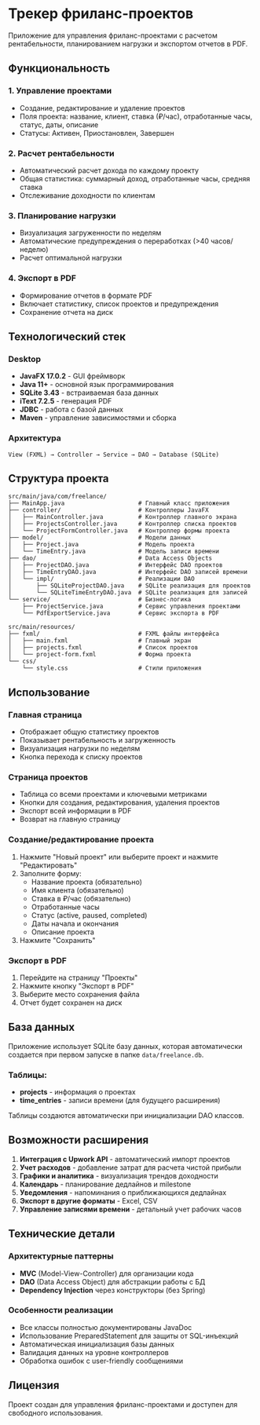 # Трекер фриланс-проектов

Приложение для управления фриланс-проектами с расчетом рентабельности, планированием нагрузки и экспортом отчетов в PDF.

## Функциональность

### 1. Управление проектами
- Создание, редактирование и удаление проектов
- Поля проекта: название, клиент, ставка (₽/час), отработанные часы, статус, даты, описание
- Статусы: Активен, Приостановлен, Завершен

### 2. Расчет рентабельности
- Автоматический расчет дохода по каждому проекту
- Общая статистика: суммарный доход, отработанные часы, средняя ставка
- Отслеживание доходности по клиентам

### 3. Планирование нагрузки
- Визуализация загруженности по неделям
- Автоматические предупреждения о переработках (>40 часов/неделю)
- Расчет оптимальной нагрузки

### 4. Экспорт в PDF
- Формирование отчетов в формате PDF
- Включает статистику, список проектов и предупреждения
- Сохранение отчета на диск

## Технологический стек

### Desktop
- **JavaFX 17.0.2** - GUI фреймворк
- **Java 11+** - основной язык программирования
- **SQLite 3.43** - встраиваемая база данных
- **iText 7.2.5** - генерация PDF
- **JDBC** - работа с базой данных
- **Maven** - управление зависимостями и сборка

### Архитектура
```
View (FXML) → Controller → Service → DAO → Database (SQLite)
```

## Структура проекта

```
src/main/java/com/freelance/
├── MainApp.java                     # Главный класс приложения
├── controller/                      # Контроллеры JavaFX
│   ├── MainController.java          # Контроллер главного экрана
│   ├── ProjectsController.java      # Контроллер списка проектов
│   └── ProjectFormController.java   # Контроллер формы проекта
├── model/                           # Модели данных
│   ├── Project.java                 # Модель проекта
│   └── TimeEntry.java               # Модель записи времени
├── dao/                             # Data Access Objects
│   ├── ProjectDAO.java              # Интерфейс DAO проектов
│   ├── TimeEntryDAO.java            # Интерфейс DAO записей времени
│   └── impl/                        # Реализации DAO
│       ├── SQLiteProjectDAO.java    # SQLite реализация для проектов
│       └── SQLiteTimeEntryDAO.java  # SQLite реализация для записей
└── service/                         # Бизнес-логика
    ├── ProjectService.java          # Сервис управления проектами
    └── PdfExportService.java        # Сервис экспорта в PDF

src/main/resources/
├── fxml/                            # FXML файлы интерфейса
│   ├── main.fxml                    # Главный экран
│   ├── projects.fxml                # Список проектов
│   └── project-form.fxml            # Форма проекта
└── css/
    └── style.css                    # Стили приложения
```

## Использование

### Главная страница
- Отображает общую статистику проектов
- Показывает рентабельность и загруженность
- Визуализация нагрузки по неделям
- Кнопка перехода к списку проектов

### Страница проектов
- Таблица со всеми проектами и ключевыми метриками
- Кнопки для создания, редактирования, удаления проектов
- Экспорт всей информации в PDF
- Возврат на главную страницу

### Создание/редактирование проекта
1. Нажмите "Новый проект" или выберите проект и нажмите "Редактировать"
2. Заполните форму:
   - Название проекта (обязательно)
   - Имя клиента (обязательно)
   - Ставка в ₽/час (обязательно)
   - Отработанные часы
   - Статус (active, paused, completed)
   - Даты начала и окончания
   - Описание проекта
3. Нажмите "Сохранить"

### Экспорт в PDF
1. Перейдите на страницу "Проекты"
2. Нажмите кнопку "Экспорт в PDF"
3. Выберите место сохранения файла
4. Отчет будет сохранен на диск

## База данных

Приложение использует SQLite базу данных, которая автоматически создается при первом запуске в папке `data/freelance.db`.

### Таблицы:
- **projects** - информация о проектах
- **time_entries** - записи времени (для будущего расширения)

Таблицы создаются автоматически при инициализации DAO классов.

## Возможности расширения

1. **Интеграция с Upwork API** - автоматический импорт проектов
2. **Учет расходов** - добавление затрат для расчета чистой прибыли
3. **Графики и аналитика** - визуализация трендов доходности
4. **Календарь** - планирование дедлайнов и milestone
5. **Уведомления** - напоминания о приближающихся дедлайнах
6. **Экспорт в другие форматы** - Excel, CSV
7. **Управление записями времени** - детальный учет рабочих часов

## Технические детали

### Архитектурные паттерны
- **MVC** (Model-View-Controller) для организации кода
- **DAO** (Data Access Object) для абстракции работы с БД
- **Dependency Injection** через конструкторы (без Spring)

### Особенности реализации
- Все классы полностью документированы JavaDoc
- Использование PreparedStatement для защиты от SQL-инъекций
- Автоматическая инициализация базы данных
- Валидация данных на уровне контроллеров
- Обработка ошибок с user-friendly сообщениями

## Лицензия

Проект создан для управления фриланс-проектами и доступен для свободного использования.

